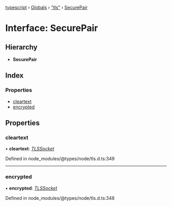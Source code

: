 [typescript](../README.md) › [Globals](../globals.md) › ["tls"](../modules/_tls_.md) › [SecurePair](_tls_.securepair.md)

# Interface: SecurePair

## Hierarchy

* **SecurePair**

## Index

### Properties

* [cleartext](_tls_.securepair.md#cleartext)
* [encrypted](_tls_.securepair.md#encrypted)

## Properties

###  cleartext

• **cleartext**: *[TLSSocket](../classes/_tls_.tlssocket.md)*

Defined in node_modules/@types/node/tls.d.ts:349

___

###  encrypted

• **encrypted**: *[TLSSocket](../classes/_tls_.tlssocket.md)*

Defined in node_modules/@types/node/tls.d.ts:348
